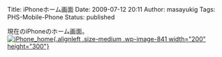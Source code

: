 Title: iPhoneホーム画面
Date: 2009-07-12 20:11
Author: masayukig
Tags: PHS-Mobile-Phone
Status: published

現在のiPhoneのホーム画面。  
[![iPhone\_home](http://www.0r2.info/blog/wp-content/uploads/2009/07/iPhone_home-200x300.jpg "iPhone_home"){.alignleft
.size-medium .wp-image-841 width="200"
height="300"}](http://210.253.99.206/blog/wp-content/uploads/2009/07/iPhone_home.jpg)

